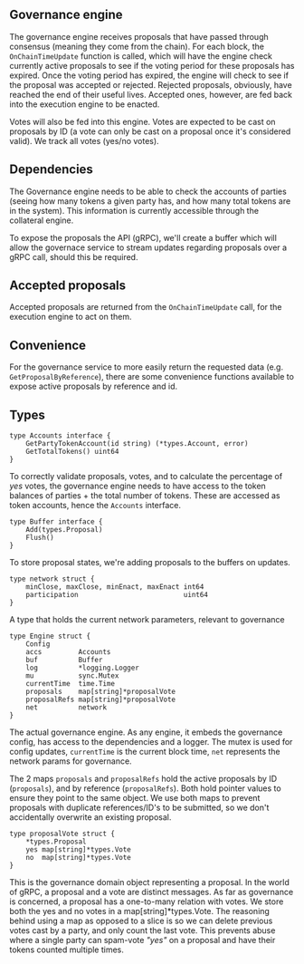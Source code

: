 ## Governance engine

The governance engine receives proposals that have passed through consensus (meaning they come from the chain). For each block, the `OnChainTimeUpdate` function is called, which will have the engine check currently active proposals to see if the voting period for these proposals has expired.
Once the voting period has expired, the engine will check to see if the proposal was accepted or rejected. Rejected proposals, obviously, have reached the end of their useful lives. Accepted ones, however, are fed back into the execution engine to be enacted.

Votes will also be fed into this engine. Votes are expected to be cast on proposals by ID (a vote can only be cast on a proposal once it's considered valid). We track all votes (yes/no votes).

## Dependencies

The Governance engine needs to be able to check the accounts of parties (seeing how many tokens a given party has, and how many total tokens are in the system). This information is currently accessible through the collateral engine.

To expose the proposals the API (gRPC), we'll create a buffer which will allow the governace service to stream updates regarding proposals over a gRPC call, should this be required.

## Accepted proposals

Accepted proposals are returned from the `OnChainTimeUpdate` call, for the execution engine to act on them.

## Convenience

For the governance service to more easily return the requested data (e.g. `GetProposalByReference`), there are some convenience functions available to expose active proposals by reference and id.

## Types

```
type Accounts interface {
	GetPartyTokenAccount(id string) (*types.Account, error)
	GetTotalTokens() uint64
}
```

To correctly validate proposals, votes, and to calculate the percentage of _yes_ votes, the governance engine needs to have access to the token balances of parties + the total number of tokens. These are accessed as token accounts, hence the `Accounts` interface.

```
type Buffer interface {
	Add(types.Proposal)
	Flush()
}
```

To store proposal states, we're adding proposals to the buffers on updates.

```
type network struct {
	minClose, maxClose, minEnact, maxEnact int64
	participation                          uint64
}
```

A type that holds the current network parameters, relevant to governance

```
type Engine struct {
	Config
	accs         Accounts
	buf          Buffer
	log          *logging.Logger
	mu           sync.Mutex
	currentTime  time.Time
	proposals    map[string]*proposalVote
	proposalRefs map[string]*proposalVote
	net          network
}
```

The actual governance engine. As any engine, it embeds the governance config, has access to the dependencies and a logger. The mutex is used for config updates, `currentTime` is the current block time, `net` represents the network params for governance.

The 2 maps `proposals` and `proposalRefs` hold the active proposals by ID (`proposals`), and by reference (`proposalRefs`). Both hold pointer values to ensure they point to the same object. We use both maps to prevent proposals with duplicate references/ID's to be submitted, so we don't accidentally overwrite an existing proposal.

```
type proposalVote struct {
	*types.Proposal
	yes map[string]*types.Vote
	no  map[string]*types.Vote
}
```

This is the governance domain object representing a proposal. In the world of gRPC, a proposal and a vote are distinct messages. As far as governance is concerned, a proposal has a one-to-many relation with votes. We store both the yes and no votes in a map[string]*types.Vote. The reasoning behind using a map as opposed to a slice is so we can delete previous votes cast by a party, and only count the last vote. This prevents abuse where a single party can spam-vote _"yes"_ on a proposal and have their tokens counted multiple times.
